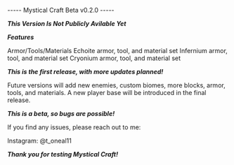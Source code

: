 ----- Mystical Craft Beta v0.2.0 -----

*****This Version Is Not Publicly Avilable Yet*****

*****Features*****

Armor/Tools/Materials
  Echoite armor, tool, and material set
  Infernium armor, tool, and material set
  Cryonium armor, tool, and material set
  

*****This is the first release, with more updates planned!*****

Future versions will add new enemies, custom biomes, more blocks, armor, tools, and materials.
A new player base will be introduced in the final release.

*****This is a beta, so bugs are possible!*****

If you find any issues, please reach out to me:

Instagram: @t_oneal11  

*****Thank you for testing Mystical Craft!*****
